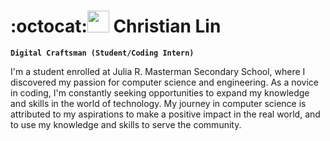 # :octocat:<img src="https://github.githubassets.com/images/icons/emoji/octocat.png" width="35"> Christian Lin

**`Digital Craftsman (Student/Coding Intern)`**

I'm a student enrolled at Julia R. Masterman Secondary School, where I discovered my passion for computer science and engineering. As a novice in coding, I'm constantly seeking opportunities to expand my knowledge and skills in the world of technology. My journey in computer science is attributed to my aspirations to make a positive impact in the real world, and to use my knowledge and skills to serve the community. 
